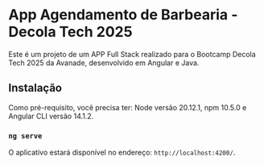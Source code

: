 # App Agendamento de Barbearia - Decola Tech 2025

Este é um projeto de um APP Full Stack realizado para o Bootcamp Decola Tech 2025 da Avanade, desenvolvido em Angular e Java.

## Instalação
Como pré-requisito, você precisa ter:
Node versão 20.12.1, npm 10.5.0 e Angular CLI versão 14.1.2.

### `ng serve`
O aplicativo estará disponível no endereço: `http://localhost:4200/`.